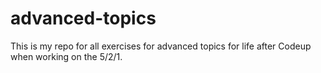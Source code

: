 # advanced-topics
This is my repo for all exercises for advanced topics for life after Codeup when working on the 5/2/1.

